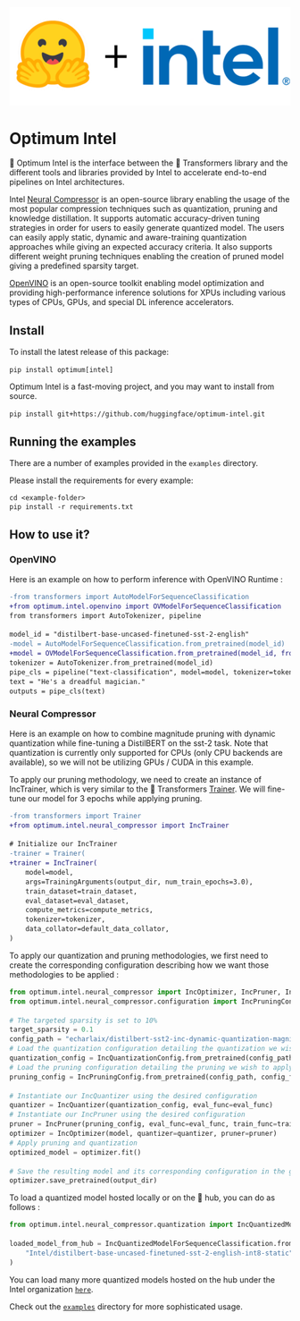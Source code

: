 <p align="center">
    <img src="readme_logo.png" />
</p>

# Optimum Intel

🤗 Optimum Intel is the interface between the 🤗 Transformers library and the different tools and libraries provided by Intel to accelerate end-to-end pipelines on Intel architectures.

Intel [Neural Compressor](https://www.intel.com/content/www/us/en/developer/tools/oneapi/neural-compressor.html) is an open-source library enabling the usage of the most popular compression techniques such as quantization, pruning and knowledge distillation. It supports automatic accuracy-driven tuning strategies in order for users to easily generate quantized model. The users can easily apply static, dynamic and aware-training quantization approaches while giving an expected accuracy criteria. It also supports different weight pruning techniques enabling the creation of pruned model giving a predefined sparsity target.

[OpenVINO](https://docs.openvino.ai/latest/index.html) is an open-source toolkit enabling model optimization and providing high-performance inference solutions for XPUs including various types of CPUs, GPUs, and special DL inference accelerators.

## Install
To install the latest release of this package:

`pip install optimum[intel]`

Optimum Intel is a fast-moving project, and you may want to install from source.

`pip install git+https://github.com/huggingface/optimum-intel.git`


## Running the examples

There are a number of examples provided in the `examples` directory.

Please install the requirements for every example:

```
cd <example-folder>
pip install -r requirements.txt
```

## How to use it?

### OpenVINO

Here is an example on how to perform inference with OpenVINO Runtime :

```diff
-from transformers import AutoModelForSequenceClassification
+from optimum.intel.openvino import OVModelForSequenceClassification
from transformers import AutoTokenizer, pipeline

model_id = "distilbert-base-uncased-finetuned-sst-2-english"
-model = AutoModelForSequenceClassification.from_pretrained(model_id)
+model = OVModelForSequenceClassification.from_pretrained(model_id, from_transformers=True)
tokenizer = AutoTokenizer.from_pretrained(model_id)
pipe_cls = pipeline("text-classification", model=model, tokenizer=tokenizer)
text = "He's a dreadful magician."
outputs = pipe_cls(text)
```

### Neural Compressor

Here is an example on how to combine magnitude pruning with dynamic quantization while fine-tuning a DistilBERT on the sst-2 task.
Note that quantization is currently only supported for CPUs (only CPU backends are available), so we will not be utilizing GPUs / CUDA in this example.

To apply our pruning methodology, we need to create an instance of IncTrainer, which is very similar to the 🤗 Transformers [Trainer](https://huggingface.co/docs/transformers/main_classes/trainer).
We will fine-tune our model for 3 epochs while applying pruning.

```diff
-from transformers import Trainer
+from optimum.intel.neural_compressor import IncTrainer

# Initialize our IncTrainer
-trainer = Trainer(
+trainer = IncTrainer(
    model=model,
    args=TrainingArguments(output_dir, num_train_epochs=3.0),
    train_dataset=train_dataset,
    eval_dataset=eval_dataset,
    compute_metrics=compute_metrics,
    tokenizer=tokenizer,
    data_collator=default_data_collator,
)
```

To apply our quantization and pruning methodologies, we first need to create the corresponding configuration describing how we want those methodologies to be applied :

```python
from optimum.intel.neural_compressor import IncOptimizer, IncPruner, IncQuantizer
from optimum.intel.neural_compressor.configuration import IncPruningConfig, IncQuantizationConfig

# The targeted sparsity is set to 10%
target_sparsity = 0.1
config_path = "echarlaix/distilbert-sst2-inc-dynamic-quantization-magnitude-pruning-0.1"
# Load the quantization configuration detailing the quantization we wish to apply
quantization_config = IncQuantizationConfig.from_pretrained(config_path, config_file_name="quantization.yml")
# Load the pruning configuration detailing the pruning we wish to apply
pruning_config = IncPruningConfig.from_pretrained(config_path, config_file_name="prune.yml")

# Instantiate our IncQuantizer using the desired configuration
quantizer = IncQuantizer(quantization_config, eval_func=eval_func)
# Instantiate our IncPruner using the desired configuration
pruner = IncPruner(pruning_config, eval_func=eval_func, train_func=train_func)
optimizer = IncOptimizer(model, quantizer=quantizer, pruner=pruner)
# Apply pruning and quantization 
optimized_model = optimizer.fit()

# Save the resulting model and its corresponding configuration in the given directory
optimizer.save_pretrained(output_dir)

```

To load a quantized model hosted locally or on the 🤗 hub, you can do as follows :
```python
from optimum.intel.neural_compressor.quantization import IncQuantizedModelForSequenceClassification

loaded_model_from_hub = IncQuantizedModelForSequenceClassification.from_pretrained(
    "Intel/distilbert-base-uncased-finetuned-sst-2-english-int8-static"
)
```

You can load many more quantized models hosted on the hub under the Intel organization [`here`](https://huggingface.co/Intel).

Check out the [`examples`](https://github.com/huggingface/optimum-intel/tree/main/examples) directory for more sophisticated usage.


